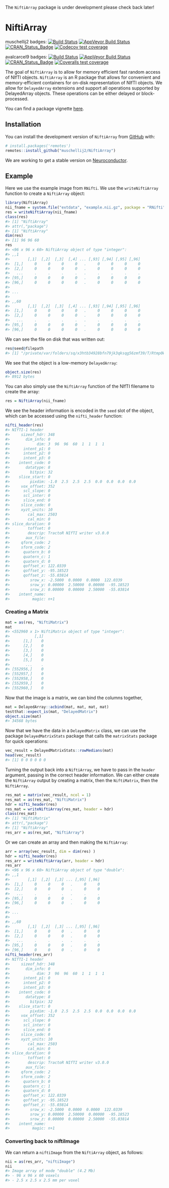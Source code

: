 
<!-- README.md is generated from README.Rmd. Please edit that file -->

The `NiftiArray` package is under development please check back later\!

# NiftiArray

<!-- badges: start -->

muschellij2 badges: [![Build
Status](https://travis-ci.com/muschellij2/NiftiArray.svg?branch=master)](https://travis-ci.com/muschellij2/NiftiArray)
[![AppVeyor Build
Status](https://ci.appveyor.com/api/projects/status/github/muschellij2/NiftiArray?branch=master&svg=true)](https://ci.appveyor.com/project/muschellij2/NiftiArray)
[![CRAN\_Status\_Badge](https://www.r-pkg.org/badges/version/NiftiArray)](https://cran.r-project.org/package=NiftiArray)
[![Codecov test
coverage](https://codecov.io/gh/muschellij2/NiftiArray/branch/master/graph/badge.svg)](https://codecov.io/gh/muschellij2/NiftiArray?branch=master)

avalcarcel9 badges: [![Build
Status](https://travis-ci.org/avalcarcel9/NiftiArray.svg?branch=master)](https://travis-ci.org/avalcarcel9/NiftiArray)
[![AppVeyor Build
Status](https://ci.appveyor.com/api/projects/status/github/avalcarcel9/NiftiArray?branch=master&svg=true)](https://ci.appveyor.com/project/avalcarcel9/NiftiArray)
[![CRAN\_Status\_Badge](https://www.r-pkg.org/badges/version/NiftiArray)](https://cran.r-project.org/package=NiftiArray)
[![Coveralls test
coverage](https://coveralls.io/repos/github/avalcarcel9/NiftiArray/badge.svg)](https://coveralls.io/r/avalcarcel9/NiftiArray?branch=master)
<!-- badges: end -->

The goal of `NiftiArray` is to allow for memory efficient fast random
access of NIfTI objects. `NiftiArray` is an R package that allows for
convenient and memory-efficient containers for on-disk representation of
NIfTI objects. We allow for `DelayedArray` extensions and support all
operations supported by DelayedArray objects. These operations can be
either delayed or block-processed.

You can find a package vignette
[here](https://github.com/avalcarcel9/NiftiArray/blob/master/vignettes/niftiarray-vignette.Rmd).

<!-- TODO: Put the package down site eventually-->

## Installation

You can install the development version of `NiftiArray` from
[GitHub](https://github.com/) with:

``` r
# install.packages('remotes')
remotes::install_github("muschellij2/NiftiArray")
```

We are working to get a stable version on
[Neuroconductor](www.neuroconductor.org).

## Example

Here we use the example image from `RNifti`. We use the
`writeNiftiArray` function to create a `NiftiArray` object:

``` r
library(NiftiArray)
nii_fname = system.file("extdata", "example.nii.gz", package = "RNifti")
res = writeNiftiArray(nii_fname)
class(res)
#> [1] "NiftiArray"
#> attr(,"package")
#> [1] "NiftiArray"
dim(res)
#> [1] 96 96 60
res
#> <96 x 96 x 60> NiftiArray object of type "integer":
#> ,,1
#>        [,1]  [,2]  [,3]  [,4] ... [,93] [,94] [,95] [,96]
#>  [1,]     0     0     0     0   .     0     0     0     0
#>  [2,]     0     0     0     0   .     0     0     0     0
#>   ...     .     .     .     .   .     .     .     .     .
#> [95,]     0     0     0     0   .     0     0     0     0
#> [96,]     0     0     0     0   .     0     0     0     0
#> 
#> ...
#> 
#> ,,60
#>        [,1]  [,2]  [,3]  [,4] ... [,93] [,94] [,95] [,96]
#>  [1,]     0     0     0     0   .     0     0     0     0
#>  [2,]     0     0     0     0   .     0     0     0     0
#>   ...     .     .     .     .   .     .     .     .     .
#> [95,]     0     0     0     0   .     0     0     0     0
#> [96,]     0     0     0     0   .     0     0     0     0
```

We can see the file on disk that was written out:

``` r
res@seed@filepath
#> [1] "/private/var/folders/sq/x3htb34928bfn79jk3qksqg56zmf39/T/Rtmp0WocfN/file1585a6fe4f86b.h5"
```

We see that the object is a low-memory `DelayedArray`:

``` r
object.size(res)
#> 8912 bytes
```

You can also simply use the `NiftiArray` function of the NIfTI filename
to create the array:

``` r
res = NiftiArray(nii_fname)
```

We see the header information is encoded in the `seed` slot of the
object, which can be accessed using the `nifti_header` function:

``` r
nifti_header(res)
#> NIfTI-1 header
#>     sizeof_hdr: 348
#>       dim_info: 0
#>            dim: 3  96  96  60  1  1  1  1
#>      intent_p1: 0
#>      intent_p2: 0
#>      intent_p3: 0
#>    intent_code: 0
#>       datatype: 8
#>         bitpix: 32
#>    slice_start: 0
#>         pixdim: -1.0  2.5  2.5  2.5  0.0  0.0  0.0  0.0
#>     vox_offset: 352
#>      scl_slope: 0
#>      scl_inter: 0
#>      slice_end: 0
#>     slice_code: 0
#>     xyzt_units: 10
#>        cal_max: 2503
#>        cal_min: 0
#> slice_duration: 0
#>        toffset: 0
#>        descrip: TractoR NIfTI writer v3.0.0
#>       aux_file: 
#>     qform_code: 2
#>     sform_code: 2
#>      quatern_b: 0
#>      quatern_c: 1
#>      quatern_d: 0
#>      qoffset_x: 122.0339
#>      qoffset_y: -95.18523
#>      qoffset_z: -55.03814
#>         srow_x: -2.5000  0.0000  0.0000  122.0339
#>         srow_y: 0.00000  2.50000  0.00000  -95.18523
#>         srow_z: 0.00000  0.00000  2.50000  -55.03814
#>    intent_name: 
#>          magic: n+1
```

### Creating a Matrix

``` r
mat = as(res, "NiftiMatrix")
mat
#> <552960 x 1> NiftiMatrix object of type "integer":
#>           [,1]
#>      [1,]    0
#>      [2,]    0
#>      [3,]    0
#>      [4,]    0
#>      [5,]    0
#>       ...    .
#> [552956,]    0
#> [552957,]    0
#> [552958,]    0
#> [552959,]    0
#> [552960,]    0
```

Now that the image is a matrix, we can bind the columns together,

``` r
mat = DelayedArray::acbind(mat, mat, mat, mat)
testthat::expect_is(mat, "DelayedMatrix")
object.size(mat)
#> 34568 bytes
```

Now that we have the data in a `DelayedMatrix` class, we can use the
package `DelayedMatrixStats` package that calls the `matrixStats`
package for quick operations:

``` r
vec_result = DelayedMatrixStats::rowMedians(mat)
head(vec_result)
#> [1] 0 0 0 0 0 0
```

Turning the output back into a `NiftiArray`, we have to pass in the
`header` argument, passing in the correct header information. We can
either create the `NiftiArray` output by creating a matrix, then the
`NiftiMatrix`, then the `NiftiArray`.

``` r
res_mat = matrix(vec_result, ncol = 1)
res_mat = as(res_mat, "NiftiMatrix")
hdr = nifti_header(res)
res_mat = writeNiftiArray(res_mat, header = hdr)
class(res_mat)
#> [1] "NiftiMatrix"
#> attr(,"package")
#> [1] "NiftiArray"
res_arr = as(res_mat, "NiftiArray")
```

Or we can create an array and then making the `NiftiArray`:

``` r
arr = array(vec_result, dim = dim(res) )
hdr = nifti_header(res)
res_arr = writeNiftiArray(arr, header = hdr)
res_arr
#> <96 x 96 x 60> NiftiArray object of type "double":
#> ,,1
#>        [,1]  [,2]  [,3] ... [,95] [,96]
#>  [1,]     0     0     0   .     0     0
#>  [2,]     0     0     0   .     0     0
#>   ...     .     .     .   .     .     .
#> [95,]     0     0     0   .     0     0
#> [96,]     0     0     0   .     0     0
#> 
#> ...
#> 
#> ,,60
#>        [,1]  [,2]  [,3] ... [,95] [,96]
#>  [1,]     0     0     0   .     0     0
#>  [2,]     0     0     0   .     0     0
#>   ...     .     .     .   .     .     .
#> [95,]     0     0     0   .     0     0
#> [96,]     0     0     0   .     0     0
nifti_header(res_arr)
#> NIfTI-1 header
#>     sizeof_hdr: 348
#>       dim_info: 0
#>            dim: 3  96  96  60  1  1  1  1
#>      intent_p1: 0
#>      intent_p2: 0
#>      intent_p3: 0
#>    intent_code: 0
#>       datatype: 8
#>         bitpix: 32
#>    slice_start: 0
#>         pixdim: -1.0  2.5  2.5  2.5  0.0  0.0  0.0  0.0
#>     vox_offset: 352
#>      scl_slope: 0
#>      scl_inter: 0
#>      slice_end: 0
#>     slice_code: 0
#>     xyzt_units: 10
#>        cal_max: 2503
#>        cal_min: 0
#> slice_duration: 0
#>        toffset: 0
#>        descrip: TractoR NIfTI writer v3.0.0
#>       aux_file: 
#>     qform_code: 2
#>     sform_code: 2
#>      quatern_b: 0
#>      quatern_c: 1
#>      quatern_d: 0
#>      qoffset_x: 122.0339
#>      qoffset_y: -95.18523
#>      qoffset_z: -55.03814
#>         srow_x: -2.5000  0.0000  0.0000  122.0339
#>         srow_y: 0.00000  2.50000  0.00000  -95.18523
#>         srow_z: 0.00000  0.00000  2.50000  -55.03814
#>    intent_name: 
#>          magic: n+1
```

### Converting back to niftiImage

We can return a `niftiImage` from the `NiftiArray` object, as follows:

``` r
nii = as(res_arr, "niftiImage")
nii
#> Image array of mode "double" (4.2 Mb)
#> - 96 x 96 x 60 voxels
#> - 2.5 x 2.5 x 2.5 mm per voxel
```
